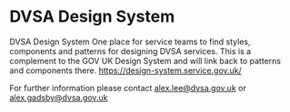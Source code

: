 # DVSA Design System 
DVSA Design System One place for service teams to find styles, components and patterns for designing DVSA services.
This is a complement to the GOV UK Design System and will link back to patterns and components there. https://design-system.service.gov.uk/


For further information please contact alex.lee@dvsa.gov.uk or alex.gadsby@dvsa.gov.uk

